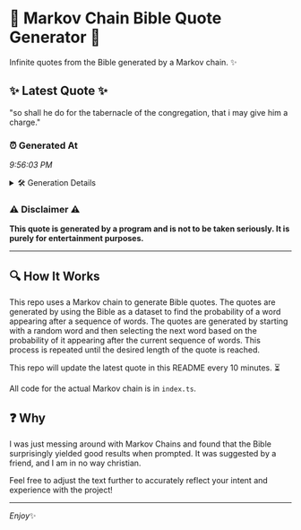 # 📖 Markov Chain Bible Quote Generator 📖

Infinite quotes from the Bible generated by a Markov chain. ✨

## ✨ Latest Quote ✨
"so shall he do for the tabernacle of the congregation, that i may give him a charge."

### ⏰ Generated At
*9:56:03 PM*

<details>
    <summary>🛠️ Generation Details</summary>
    <p>
        <strong>🌱 Seed:</strong> so<br>
        <strong>🔄 Iterations:</strong> 16<br>
        <strong>📜 Context History:</strong><br>[ so ]: shall<br>[ so, shall ]: he<br>[ so, shall, he ]: do<br>[ so, shall, he, do ]: for<br>[ so, shall, he, do, for ]: the<br>[ so, shall, he, do, for, the ]: tabernacle<br>[ shall, he, do, for, the, tabernacle ]: of<br>[ he, do, for, the, tabernacle, of ]: the<br>[ do, for, the, tabernacle, of, the ]: congregation,<br>[ for, the, tabernacle, of, the, congregation, ]: that<br>[ the, tabernacle, of, the, congregation,, that ]: i<br>[ tabernacle, of, the, congregation,, that, i ]: may<br>[ of, the, congregation,, that, i, may ]: give<br>[ the, congregation,, that, i, may, give ]: him<br>[ congregation,, that, i, may, give, him ]: a<br>[ that, i, may, give, him, a ]: charge.<br>
    </p>
</details>

### ⚠️ Disclaimer ⚠️
**This quote is generated by a program and is not to be taken seriously. It is purely for entertainment purposes.**

---

## 🔍 How It Works

This repo uses a Markov chain to generate Bible quotes. The quotes are generated by using the Bible as a dataset to find the probability of a word appearing after a sequence of words. The quotes are generated by starting with a random word and then selecting the next word based on the probability of it appearing after the current sequence of words. This process is repeated until the desired length of the quote is reached.

This repo will update the latest quote in this README every 10 minutes. ⏳

All code for the actual Markov chain is in `index.ts`.

## ❓ Why

I was just messing around with Markov Chains and found that the Bible surprisingly yielded good results when prompted. 
It was suggested by a friend, and I am in no way christian.

Feel free to adjust the text further to accurately reflect your intent and experience with the project!

---

*Enjoy*✨
